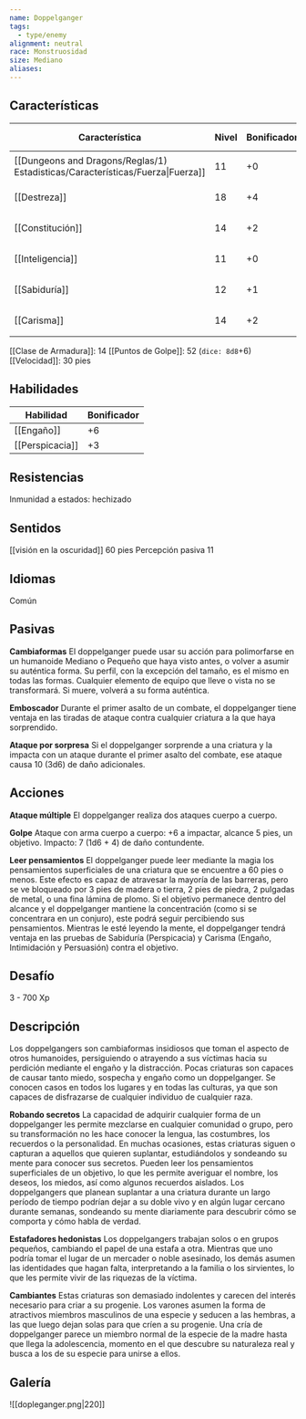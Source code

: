 ```yaml
---
name: Doppelganger
tags:
  - type/enemy
alignment: neutral
race: Monstruosidad
size: Mediano
aliases:
---
```


## Características

| Característica                                                                 | Nivel | Bonificador | Lanzar dado      |
| ------------------------------------------------------------------------------ | ----- | ----------- | ---------------- |
| [[Dungeons and Dragons/Reglas/1) Estadisticas/Características/Fuerza\|Fuerza]] | 11    | +0          | `dice: 1d20 + 0` |
| [[Destreza]]                                                                   | 18    | +4          | `dice: 1d20 + 0` |
| [[Constitución]]                                                               | 14    | +2          | `dice: 1d20 + 0` |
| [[Inteligencia]]                                                               | 11    | +0          | `dice: 1d20 + 0` |
| [[Sabiduría]]                                                                  | 12    | +1          | `dice: 1d20 + 0` |
| [[Carisma]]                                                                    | 14    | +2          | `dice: 1d20 + 0` |

[[Clase de Armadura]]: 14
[[Puntos de Golpe]]: 52 (`dice: 8d8`+6)
[[Velocidad]]: 30 pies

## Habilidades

| Habilidad       | Bonificador |
| --------------- | ----------- |
| [[Engaño]]      | +6          |
| [[Perspicacia]] | +3          |

## Resistencias

Inmunidad a estados: hechizado

## Sentidos

[[visión en la oscuridad]] 60 pies
Percepción pasiva 11


## Idiomas

Común

## Pasivas

**Cambiaformas**
El doppelganger puede usar su acción para polimorfarse en un humanoide Mediano o Pequeño que haya visto antes, o volver a asumir su auténtica forma. Su perfil, con la excepción del tamaño, es el mismo en todas las formas. Cualquier elemento de equipo que lleve o vista no se transformará. Si muere, volverá a su forma auténtica.

**Emboscador**
Durante el primer asalto de un combate, el doppelganger tiene ventaja en las tiradas de ataque contra cualquier criatura a la que haya sorprendido.

**Ataque por sorpresa**
Si el doppelganger sorprende a una criatura y la impacta con un ataque durante el primer asalto del combate, ese ataque causa 10 (3d6) de daño adicionales.

## Acciones

**Ataque múltiple**
El doppelganger realiza dos ataques cuerpo a cuerpo.

**Golpe**
Ataque con arma cuerpo a cuerpo: +6 a impactar, alcance 5 pies, un objetivo. 
Impacto: 7 (1d6 + 4) de daño contundente.

**Leer pensamientos**
El doppelganger puede leer mediante la magia los pensamientos superficiales de una criatura que se encuentre a 60 pies o menos. Este efecto es capaz de atravesar la mayoría de las barreras, pero se ve bloqueado por 3 pies de madera o tierra, 2 pies de piedra, 2 pulgadas de metal, o una fina lámina de plomo. Si el objetivo permanece dentro del alcance y el doppelganger mantiene la concentración (como si se concentrara en un conjuro), este podrá seguir percibiendo sus pensamientos. Mientras le esté leyendo la mente, el doppelganger tendrá ventaja en las pruebas de Sabiduría (Perspicacia) y Carisma (Engaño, Intimidación y Persuasión) contra el objetivo.

## Desafío

3 - 700 Xp

## Descripción

Los doppelgangers son cambiaformas insidiosos que toman el aspecto de otros humanoides, persiguiendo o atrayendo a sus víctimas hacia su perdición mediante el engaño y la distracción. Pocas criaturas son capaces de causar tanto miedo, sospecha y engaño como un doppelganger. Se conocen casos en todos los lugares y en todas las culturas, ya que son capaces de disfrazarse de cualquier individuo de cualquier raza.

**Robando secretos**
La capacidad de adquirir cualquier forma de un doppelganger les permite mezclarse en cualquier comunidad o grupo, pero su transformación no les hace conocer la lengua, las costumbres, los recuerdos o la personalidad.
En muchas ocasiones, estas criaturas siguen o capturan a aquellos que quieren suplantar, estudiándolos y sondeando su mente para conocer sus secretos. Pueden leer los pensamientos superficiales de un objetivo, lo que les permite averiguar el nombre, los deseos, los miedos, así como algunos recuerdos aislados. Los doppelgangers que planean suplantar a una criatura durante un largo período de tiempo podrían dejar a su doble vivo y en algún lugar cercano durante semanas, sondeando su mente diariamente para descubrir cómo se comporta y cómo habla de verdad.

**Estafadores hedonistas**
Los doppelgangers trabajan solos o en grupos pequeños, cambiando el papel de una estafa a otra. Mientras que uno podría tomar el lugar de un mercader o noble asesinado, los demás asumen las identidades que hagan falta, interpretando a la familia o los sirvientes, lo que les permite vivir de las riquezas de la víctima.

**Cambiantes**
Estas criaturas son demasiado indolentes y carecen del interés necesario para criar a su progenie. Los varones asumen la forma de atractivos miembros masculinos de una especie y seducen a las hembras, a las que luego dejan solas para que críen a su progenie. Una cría de doppelganger parece un miembro normal de la especie de la madre hasta que llega la adolescencia, momento en el que descubre su naturaleza real y busca a los de su especie para unirse a ellos.

## Galería

![[dopleganger.png|220]]